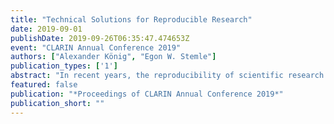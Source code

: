 ```yaml
---
title: "Technical Solutions for Reproducible Research"
date: 2019-09-01
publishDate: 2019-09-26T06:35:47.474653Z
event: "CLARIN Annual Conference 2019"
authors: ["Alexander König", "Egon W. Stemle"]
publication_types: ['1']
abstract: "In recent years, the reproducibility of scientific research has more and more come into focus, both from external stakeholders (e.g. funders) and from within research communities themselves. Corpus linguistics and its methods, which are an integral component of many other disciplines working with language data, play a special role here – language corpora are often living objects: they are constantly being improved and revised, and at the same time, the tools for the automatic processing of human language are also regularly updated, both of which can lead to different results for the same processing steps. This article argues that modern software technologies such as version control and containerization can address both issues, namely make reproducible the process of software packaging, installation, and execution and, more importantly, the tracking of corpora throughout their life cycle, thereby making the changes to the raw data reproducible for many subsequent analyses."
featured: false
publication: "*Proceedings of CLARIN Annual Conference 2019*"
publication_short: ""
---
```


